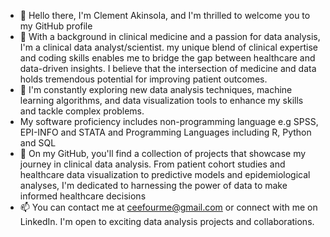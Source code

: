- 👋 Hello there, I'm Clement Akinsola, and I'm thrilled to welcome you to my GitHub profile
- 👀 With a background in clinical medicine and a passion for data analysis, I'm a clinical data analyst/scientist. my unique blend of clinical expertise and coding skills enables me to bridge the gap between healthcare and data-driven insights. I believe that the intersection of medicine and data holds tremendous potential for improving patient outcomes. 
- 🌱 I'm constantly exploring new data analysis techniques, machine learning algorithms, and data visualization tools to enhance my skills and tackle complex problems.
- My software proficiency includes non-programming language e.g SPSS, EPI-INFO and STATA and Programming Languages including R, Python and SQL
- 💞️ On my GitHub, you'll find a collection of projects that showcase my journey in clinical data analysis. From patient cohort studies and healthcare data visualization to predictive models and epidemiological analyses, I'm dedicated to harnessing the power of data to make informed healthcare decisions
- 📫 You can contact me at ceefourme@gmail.com or connect with me on LinkedIn. I'm open to exciting data analysis projects and collaborations.
<!---
Ceefour18/Ceefour18 is a ✨ special ✨ repository because its `README.md` (this file) appears on your GitHub profile.
You can click the Preview link to take a look at your changes.
--->
